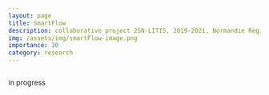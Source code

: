 ```yaml
---
layout: page
title: SmartFlow
description: collaborative project 2SN-LITIS, 2019-2021, Normandie Region 
img: /assets/img/smartFlow-image.png
importance: 30
category: research
---
```

<div class="row">
    <div class="col-sm mt-3 mt-md-0">
        <img class="img-fluid rounded z-depth-1" src="{{ '/assets/img/smartFlow-image.png' | relative_url }}" alt="" title="XTerM logo"/>
    </div>
</div>


in progress
